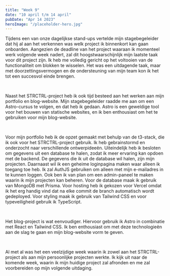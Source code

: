 ```yaml
---
title: "Week 9"
date: "10 april t/m 14 april"
pubDate: "Apr 14 2023"
heroImage: "/placeholder-hero.jpg"
---
```


Tijdens een van onze dagelijkse stand-ups vertelde mijn stagebegeleider dat hij al aan het verkennen was welk project ik binnenkort kan gaan onboarden. Aangezien de deadline van het project waaraan ik momenteel werk volgende week nadert, zal dit hoogstwaarschijnlijk mijn laatste taak voor dit project zijn. Ik heb me volledig gericht op het voltooien van de functionaliteit om blokken te wisselen. Het was een uitdagende taak, maar met doorzettingsvermogen en de ondersteuning van mijn team kon ik het tot een succesvol einde brengen.

&nbsp;

Naast het STRCTRL-project heb ik ook tijd besteed aan het werken aan mijn portfolio en blog-website. Mijn stagebegeleider raadde me aan om een Astro-cursus te volgen, en dat heb ik gedaan. Astro is een geweldige tool voor het bouwen van statische websites, en ik ben enthousiast om het te gebruiken voor mijn blog-website.

&nbsp;

Voor mijn portfolio heb ik de opzet gemaakt met behulp van de t3-stack, die ik ook voor het STRCTRL-project gebruik. Ik heb gebrainstormd en onderzocht naar verschillende ontwerpideeën. Uiteindelijk heb ik besloten om gegevens uit een database te halen, zodat ik meer ervaring kan opdoen met de backend. De gegevens die ik uit de database wil halen, zijn mijn projecten. Daarnaast wil ik een geheime loginpagina maken waar alleen ik toegang toe heb. Ik zal AuthJS gebruiken om alleen met mijn e-mailadres in te kunnen loggen. Ook ben ik van plan om een admin-paneel te maken waarin ik mijn projecten kan beheren. Voor de database maak ik gebruik van MongoDB met Prisma. Voor hosting heb ik gekozen voor Vercel omdat ik het erg handig vind dat na elke commit de branch automatisch wordt gedeployed. Voor styling maak ik gebruik van Tailwind CSS en voor typeveiligheid gebruik ik TypeScript.

&nbsp;

Het blog-project is wat eenvoudiger. Hiervoor gebruik ik Astro in combinatie met React en Tailwind CSS. Ik ben enthousiast om met deze technologieën aan de slag te gaan en mijn blog-website vorm te geven.

&nbsp;

Al met al was het een veelzijdige week waarin ik zowel aan het STRCTRL-project als aan mijn persoonlijke projecten werkte. Ik kijk uit naar de komende week, waarin ik mijn huidige project zal afronden en me zal voorbereiden op mijn volgende uitdaging.
